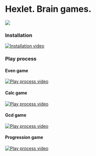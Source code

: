 Hexlet. Brain games.
======================

<a href="https://codeclimate.com/github/DeveloperGeorg/php-project-lvl1/maintainability"><img src="https://api.codeclimate.com/v1/badges/a1b284c95b902dc679be/maintainability" /></a>

### Installation
[![Installation video](https://i.paste.pics/afbc397f92c066636fecf5cd4a71edc0.png?trs=9525980e4087a3ec14e8632d0e4ba14812bb664b488e3d231347042fab02a0e7)](https://asciinema.org/a/ivN4IXmONm99R07MZbdXMjuGh)

### Play process
#### Even game
[![Play process video](https://i.paste.pics/afbc397f92c066636fecf5cd4a71edc0.png?trs=9525980e4087a3ec14e8632d0e4ba14812bb664b488e3d231347042fab02a0e7)](https://asciinema.org/a/dzUmONg3V083D5kFwXfs68M8B)

#### Calc game
[![Play process video](https://i.paste.pics/afbc397f92c066636fecf5cd4a71edc0.png?trs=9525980e4087a3ec14e8632d0e4ba14812bb664b488e3d231347042fab02a0e7)](https://asciinema.org/a/PR7t2qUVyGFPU4e5CNUvmHJ0L)

#### Gcd game
[![Play process video](https://i.paste.pics/afbc397f92c066636fecf5cd4a71edc0.png?trs=9525980e4087a3ec14e8632d0e4ba14812bb664b488e3d231347042fab02a0e7)](https://asciinema.org/a/ZIAIk1BnBZf16NH2bebYVhhRR)

#### Progression game
[![Play process video](https://i.paste.pics/afbc397f92c066636fecf5cd4a71edc0.png?trs=9525980e4087a3ec14e8632d0e4ba14812bb664b488e3d231347042fab02a0e7)](https://asciinema.org/a/55JVfz0GsZoRVDhZTRcZxlYdD)
